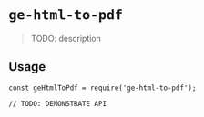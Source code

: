 # `ge-html-to-pdf`

> TODO: description

## Usage

```
const geHtmlToPdf = require('ge-html-to-pdf');

// TODO: DEMONSTRATE API
```
